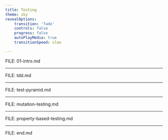 ```yaml
---
title: Testing
theme: sky
revealOptions:
    transition: 'fade'
    controls: false
    progress: false
    autoPlayMedia: true
    transitionSpeed: slow

---
```


FILE: 01-intro.md

---

FILE: tdd.md

---

FILE: test-pyramid.md

---

FILE: mutation-testing.md

---

FILE: property-based-testing.md

---

FILE: end.md

